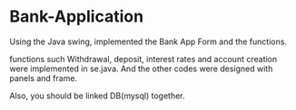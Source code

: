 # Bank-Application
Using the Java swing, implemented the Bank App Form and the functions.

functions such Withdrawal, deposit, interest rates and account creation were implemented in se.java. And the other codes were designed with panels and frame.

Also, you should be linked DB(mysql) together.
